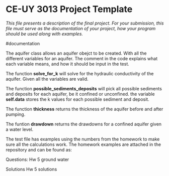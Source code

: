 # CE-UY 3013 Project Template

*This file presents a description of the final project. For your submission,*
*this file must serve as the documentation of your project, how your program*
*should be used along with examples.*


#documentation

The aquifer class allows an aquifer obejct to be created. With all the different
variables for an aquifer. The comment in the code explains what each variable means,
and how it should be input in the test.

The function **solve_for_k** will solve for the hydraulic conductivity of the aquifer.
Given all the variables are valid.

The function **possible_sediments_deposits** will pick all possible sediments and 
deposits for each aquifer, be it confined or unconfined. the variable **self.data**
stores the k values for each possible sediment and deposit.

The function **thickness** returns the thickness of the aquifer before and
after pumping.

The funtion **drawdown** returns the drawdowns for a confined aquifer given a
water level.

The test file has examples using the numbers from the homework to make sure all
the calculations work. The homework examples are attached in the repository and can be found as:

Questions:
Hw 5 ground water

Solutions
Hw 5 solutions



